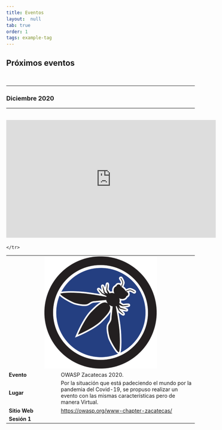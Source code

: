 ```yaml
---
title: Eventos
layout:  null
tab: true
order: 1
tags: example-tag
---
```


## Próximos eventos
<br>
<hr>
<h3>Diciembre 2020</h3>
<hr>
<br>
<table>
  <tbody>
    <tr>
      <td colspan="2"><center><img src="assets/images/owasp-zacatecas.png" alt=""></center></td>
    </tr>
    <tr>
      <td WIDTH="125"><b>Evento</b> </td>
      <td> OWASP Zacatecas 2020.</td>
    </tr>
    <tr>
      <td><b>Lugar</b> </td>
      <td>  Por la situación que está padeciendo el mundo por la pandemia del Covid-19, se propuso realizar un evento con las mismas características pero de manera Virtual.</td>
    </tr>
    <tr>
      <td><b>Sitio Web</b> </td>
      <td> <a rel="nofollow" class="external free" href="https://owasp.org/www-chapter-zacatecas/">https://owasp.org/www-chapter-zacatecas/</a></td>
    </tr>
    <tr>
      <td><b>Sesión 1</b></td>
      <iframe width="560" height="315" src="https://www.youtube.com/embed/ge404_mLItw" title="YouTube video player" frameborder="0" allow="accelerometer; autoplay; clipboard-write; encrypted-media; gyroscope; picture-in-picture" allowfullscreen></iframe>
      
    </tr>
  </tbody>
</table>
<br>
<br>
